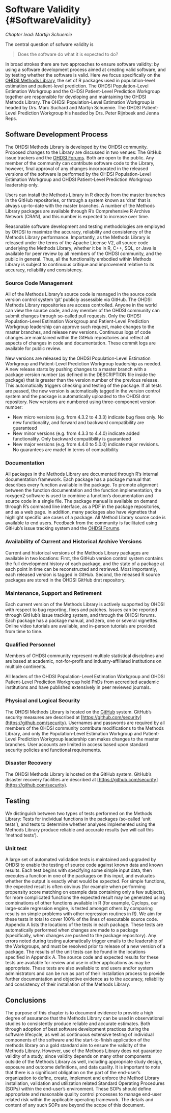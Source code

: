 # Software Validity {#SoftwareValidity}

*Chapter lead: Martijn Schuemie*

The central question of sofware validity is

> Does the software do what it is expected to do?

In broad strokes there are two approaches to ensure software validity: by using a software development process aimed at creating valid software, and by testing whether the software is valid. Here we focus specifically on the [OHDSI Methods Library](https://ohdsi.github.io/MethodsLibrary/), the set of R packages used in population-level estimation and patient-level prediction. The OHDSI Population-Level Estimation Workgroup and the OHDSI Patient-Level Prediction Workgroup together are responsible for developing and maintaining the OHDSI Methods Library. The OHDSI Population-Level Estimation Workgroup is headed by Drs. Marc Suchard and Martijn Schuemie. The OHDSI Patient-Level Prediction Workgroup his headed by Drs. Peter Rijnbeek and Jenna Reps.

## Software Development Process

The OHDSI Methods Library is developed by the OHDSI community. Proposed changes to the Library are discussed in two venues: The GitHub issue trackers and the [OHDSI Forums](http://forums.ohdsi.org/). Both are open to the public. Any member of the community can contribute software code to the Library, however, final approval of any changes incorporated in the released versions of the software is performed by the OHDSI Population-Level Estimation Workgroup and OHDSI Patient-Level Prediction Workgroup leadership only.

Users can install the Methods Library in R directly from the master branches in the GitHub repositories, or through a system known as ‘drat’ that is always up-to-date with the master branches. A number of the Methods Library packages are available through R’s Comprehensive R Archive Network (CRAN), and this number is expected to increase over time.

Reasonable software development and testing methodologies are employed by OHDSI to maximize the accuracy, reliability and consistency of the Methods Library performance. Importantly, as the Methods Library is released under the terms of the Apache License V2, all source code underlying the Methods Library, whether it be in R, C++, SQL, or Java is available for peer review by all members of the OHDSI community, and the public in general. Thus, all the functionality embodied within Methods Library is subject to continuous critique and improvement relative to its accuracy, reliability and consistency.

### Source Code Management

All of the Methods Library’s source code is managed in the source code version control system ‘git’ publicly assessible via GitHub. The OHDSI Methods Library repositories are access controlled. Anyone in the world can view the source code, and any member of the OHDSI community can submit changes through so-called pull requests. Only the OHDSI Population-Level Estimation Workgroup and Patient-Level Prediction Workgroup leadership can approve such request, make changes to the master branches, and release new versions. Continuous logs of code changes are maintained within the GitHub repositories and reflect all aspects of changes in code and documentation. These commit logs are available for public review.

New versions are released by the OHDSI Population-Level Estimation Workgroup and Patient-Level Prediction Workgroup leadership as needed. A new release starts by pushing changes to a master branch with a package version number (as defined in the DESCRIPTION file inside the package) that is greater than the version number of the previous release. This automatically triggers checking and testing of the package. If all tests are passed, the new version is automatically tagged in the version control system and the package is automatically uploaded to the OHDSI drat repository. New versions are numbered using three-component version number:

* New micro versions (e.g. from 4.3.2 to 4.3.3) indicate bug fixes only. No new functionality, and forward and backward compatibility are guaranteed
* New minor versions (e.g. from 4.3.3 to 4.4.0) indicate added functionality. Only backward compatibility is guaranteed
* New major versions (e.g. from 4.4.0 to 5.0.0) indicate major revisions. No guarantees are madef in terms of compatibility

### Documentation

All packages in the Methods Library are documented through R’s internal documentation framework. Each package has a package manual that describes every function available in the package. To promote alignment between the function documentation and the function implementation, the roxygen2 software is used to combine a function’s documentation and source code in a single file. The package manual is available on demand through R’s command line interface, as a PDF in the package repositories, and as a web page. In addition, many packages also have vignettes that highlight specific use cases of a package.
All Method Library source code is available to end users. Feedback from the community is facilitated using GitHub’s issue tracking system and the [OHDSI Forums](http://forums.ohdsi.org/). 

###  Availability of Current and Historical Archive Versions

Current and historical versions of the Methods Library packages are available in two locations: First, the GitHub version control system contains the full development history of each package, and the state of a package at each point in time can be reconstructed and retrieved. Most importantly, each released version is tagged in GitHub. Second, the released R source packages are stored in the OHDSI GitHub drat repository. 

###  Maintenance, Support and Retirement

Each current version of the Methods Library is actively supported by OHDSI with respect to bug reporting, fixes and patches. Issues can be reported through GitHub’s issue tracking system, and through the OHDSI forums. Each package has a package manual, and zero, one or several vignettes. Online video tutorials are available, and in-person tutorials are provided from time to time.

### Qualified Personnel

Members of OHDSI community represent multiple statistical disciplines and are based at academic, not-for-profit and industry-affiliated institutions on multiple continents.

All leaders of the OHDSI Population-Level Estimation Workgroup and OHDSI Patient-Level Prediction Workgroup hold PhDs from accredited academic institutions and have published extensively in peer reviewed journals. 

###  Physical and Logical Security

The OHDSI Methods Library is hosted on the [GitHub](https://github.com/) system. GitHub’s security measures are described at [https://github.com/security](https://github.com/security). Usernames and passwords are required by all members of the OHDSI community contribute modifications to the Methods Library, and only the Population-Level Estimation Workgroup and Patient-Level Prediction Workgroup leadership can makes changes to the master branches. User accounts are limited in access based upon standard security policies and functional requirements.

###  Disaster Recovery

The OHDSI Methods Library is hosted on the GitHub system. GitHub’s disaster recovery facilities are described at [https://github.com/security](https://github.com/security).

## Testing 

We distinguish between two types of tests performed on the Methods Library: Tests for individual functions in the packages (so-called ‘unit tests’), and tests to determine whether analyses implemented using the Methods Library produce reliable and accurate results (we will call this ‘method tests’).

### Unit test

A large set of automated validation tests is maintained and upgraded by OHDSI to enable the testing of source code against known data and known results. Each test begins with specifying some simple input data, then executes a function in one of the packages on this input, and evaluates whether the output is exactly what would be expected. For simple functions, the expected result is often obvious (for example when performing propensity score matching on example data containing only a few subjects), for more complicated functions the expected result may be generated using combinations of other functions available in R (for example, Cyclops, our large-scale regression engine, is tested amongst others by comparing results on simple problems with other regression routines in R).  We aim for these tests in total to cover 100% of the lines of executable source code.
Appendix A lists the locations of the tests in each package. These tests are automatically performed when changes are made to a package (specifically, when changes are pushed to the package repository). Any errors noted during testing automatically trigger emails to the leadership of the Workgroups, and must be resolved prior to release of a new version of a package. The results of the unit tests can be found in the locations specified in Appendix A.
The source code and expected results for these tests are available for review and use in other applications as may be appropriate. These tests are also available to end users and/or system administrators and can be run as part of their installation process to provide further documentation and objective evidence as to the accuracy, reliability and consistency of their installation of the Methods Library.

## Conclusions

The purpose of this chapter is to document evidence to provide a high degree of assurance that the Methods Library can be used in observational studies to consistently produce reliable and accurate estimates. Both through adoption of best software development practices during the software lifecycle, as well as continuous extensive testing of individual components of the software and the start-to-finish application of the methods library on a gold standard aim to ensure the validity of the Methods Library. However, use of the Methods Library does not guarantee validity of a study, since validity depends on many other components outside of the Methods Library as well, including appropriate study design, exposure and outcome definitions, and data quality. It is important to note that there is a significant obligation on the part of the end-user’s organization to define, create, implement and enforce the Method Library installation, validation and utilization related Standard Operating Procedures (SOPs) within the end-user’s environment. These SOPs should define appropriate and reasonable quality control processes to manage end-user related risk within the applicable operating framework. The details and content of any such SOPs are beyond the scope of this document.

